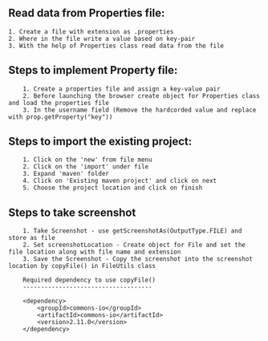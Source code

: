 ## Read data from Properties file:
    1. Create a file with extension as .properties
    2. Where in the file write a value based on key-pair
    3. With the help of Properties class read data from the file

## Steps to implement Property file:
        1. Create a properties file and assign a key-value pair
        2. Before launching the browser create object for Properties class and load the properties file
        3. In the username field (Remove the hardcorded value and replace with prop.getProperty("key"))



## Steps to import the existing project:
        1. Click on the 'new' from file menu
        2. Click on the 'import' under file
        3. Expand 'maven' folder
        4. Click on 'Existing maven project' and click on next
        5. Choose the project location and click on finish

## Steps to take screenshot
        1. Take Screenshot - use getScreenshotAs(OutputType.FILE) and store as file
        2. Set screenshotLocation - Create object for File and set the file location along with file name and extension
        3. Save the Screenshot - Copy the screenshot into the screenshot location by copyFile() in FileUtils class

        Required dependency to use copyFile()
        ------------------------------------
        
        <dependency>
            <groupId>commons-io</groupId>
            <artifactId>commons-io</artifactId>
            <version>2.11.0</version>
        </dependency>